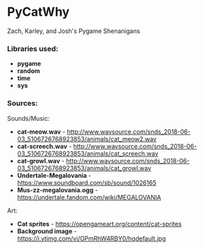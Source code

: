 # PyCatWhy
Zach, Karley, and Josh's Pygame Shenanigans


### Libraries used:
* **pygame**
* **random**
* **time**
* **sys**


### Sources:

Sounds/Music:
* **cat-meow.wav** - http://www.wavsource.com/snds_2018-06-03_5106726768923853/animals/cat_meow2.wav 
* **cat-screech.wav** - http://www.wavsource.com/snds_2018-06-03_5106726768923853/animals/cat_screech.wav
* **cat-growl.wav** - http://www.wavsource.com/snds_2018-06-03_5106726768923853/animals/cat_growl.wav
* **Undertale-Megalovania** - https://www.soundboard.com/sb/sound/1026165
* **Mus-zz-megalovania.ogg** - https://undertale.fandom.com/wiki/MEGALOVANIA

Art:
* **Cat sprites** - https://opengameart.org/content/cat-sprites
* **Background image** - https://i.ytimg.com/vi/GPmRhW4RBY0/hqdefault.jpg
